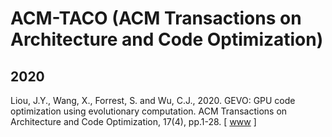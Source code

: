 # ACM-TACO (ACM Transactions on Architecture and Code Optimization)

## 2020

Liou, J.Y., Wang, X., Forrest, S. and Wu, C.J., 2020. GEVO: GPU code optimization using evolutionary computation. ACM Transactions on Architecture and Code Optimization, 17(4), pp.1-28. [ [www](https://dl.acm.org/doi/abs/10.1145/3418055) ]
